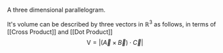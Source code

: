 A three dimensional parallelogram.

It's volume can be described by three vectors in $\mathbb{R}^3$ as follows, in terms of [[Cross Product]] and [[Dot Product]]
$$
\text{V} = \left|(\vec{A} \times \vec{B}) \cdot \vec{C}\right|
$$

